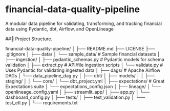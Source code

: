 # financial-data-quality-pipeline
A modular data pipeline for validating, transforming, and tracking financial data using Pydantic, dbt, Airflow, and OpenLineage

##📁 Project Structure.

financial-data-quality-pipeline/
│
├── README.md
├── LICENSE
├── .gitignore
│
├── data/
│   └── sample_data/           # Sample financial datasets
│
├── ingestion/
│   ├── pydantic_schemas.py    # Pydantic models for schema validation
│   ├── extract.py             # API/file ingestion scripts
│   └── validate.py            # Uses Pydantic for validating ingested data
│
├── dags/                      # Apache Airflow DAGs
│   └── data_pipeline_dag.py
│
├── dbt/
│   ├── models/
│   │   ├── staging/
│   │   └── core/
│   └── dbt_project.yml
│
├── expectations/              # Great Expectations suite
│   └── expectations_config.json
│
├── lineage/
│   └── openlineage_config.yaml
│
├── streamlit_app/
│   ├── app.py
│   └── dashboard_config.py
│
├── tests/
│   ├── test_validation.py
│   └── test_etl.py
│
└── requirements.txt

